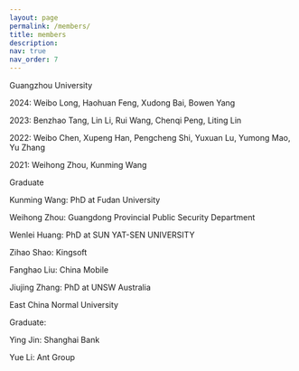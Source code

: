 ```yaml
---
layout: page
permalink: /members/
title: members
description: 
nav: true
nav_order: 7
---
```


Guangzhou University

2024: Weibo Long, Haohuan Feng, Xudong Bai, Bowen Yang

2023: Benzhao Tang, Lin Li, Rui Wang, Chenqi Peng, Liting Lin

2022: Weibo Chen, Xupeng Han, Pengcheng Shi, Yuxuan Lu, Yumong Mao, Yu Zhang

2021: Weihong Zhou, Kunming Wang

Graduate

Kunming Wang: PhD at Fudan University

Weihong Zhou: Guangdong Provincial Public Security Department

Wenlei Huang: PhD at SUN YAT-SEN UNIVERSITY

Zihao Shao: Kingsoft 

Fanghao Liu: China Mobile

Jiujing Zhang: PhD at UNSW Australia


East China Normal University

Graduate:

Ying Jin: Shanghai Bank

Yue Li: Ant Group
